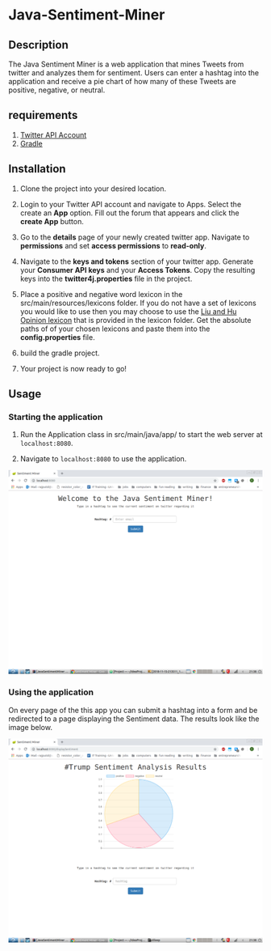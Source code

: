 # Java-Sentiment-Miner

## Description

The Java Sentiment Miner is a web application that mines Tweets from twitter and analyzes them for sentiment. Users can enter a hashtag into the application and receive a pie chart of how many of these Tweets are positive, negative, or neutral.

## requirements

1. [Twitter API Account](https://developer.twitter.com/en/apply-for-access)
2. [Gradle](https://gradle.org/)

## Installation

1. Clone the project into your desired location.

2. Login to your Twitter API account and navigate to Apps. Select the create an **App** option. Fill out the forum that appears and click the **create App** button.

3. Go to the **details** page of your newly created twitter app. Navigate to **permissions** and set **access permissions** to **read-only**.

4. Navigate to the **keys and tokens** section of your twitter app. Generate your **Consumer API keys** and your **Access Tokens**. Copy the resulting keys into the **twitter4j.properties** file in the project.

5. Place a positive and negative word lexicon in the src/main/resources/lexicons folder. If you do not have a set of lexicons you would like to use then you may choose to use the [Liu and Hu Opinion lexicon](https://www.cs.uic.edu/~liub/FBS/sentiment-analysis.html) that is provided in the lexicon folder. Get the absolute paths of of your chosen lexicons and paste them into the **config.properties** file.

6. build the gradle project.

7. Your project is now ready to go!

## Usage

### Starting the application

1. Run the Application class in src/main/java/app/ to start the web server at `localhost:8080`.

2. Navigate to `localhost:8080` to use the application.

![screenshot of application homepage](imgs/home_page.png "Home Page")


### Using the application

On every page of the this app you can submit a hashtag into a form and be redirected to a page displaying the Sentiment data. The results look like the image below.

![screenshot of Sentiment Analysis Results page](imgs/sentiment_display.png "Sentiment Analysis Results")
